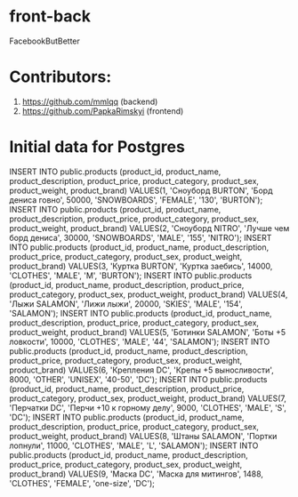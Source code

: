# front-back
FacebookButBetter

# Contributors:
1. https://github.com/mmlqq (backend) 
2. https://github.com/PapkaRimskyi (frontend)


# Initial data for Postgres

INSERT INTO public.products
(product_id, product_name, product_description, product_price, product_category, product_sex, product_weight, product_brand)
VALUES(1, 'Сноуборд BURTON', 'Борд дениса говно', 50000, 'SNOWBOARDS', 'FEMALE', '130', 'BURTON');
INSERT INTO public.products
(product_id, product_name, product_description, product_price, product_category, product_sex, product_weight, product_brand)
VALUES(2, 'Сноуборд NITRO', 'Лучше чем борд дениса', 30000, 'SNOWBOARDS', 'MALE', '155', 'NITRO');
INSERT INTO public.products
(product_id, product_name, product_description, product_price, product_category, product_sex, product_weight, product_brand)
VALUES(3, 'Куртка BURTON', 'Куртка заебись', 14000, 'CLOTHES', 'MALE', 'M', 'BURTON');
INSERT INTO public.products
(product_id, product_name, product_description, product_price, product_category, product_sex, product_weight, product_brand)
VALUES(4, 'Лыжи SALAMON', 'Лижи лыжи', 20000, 'SKIES', 'MALE', '154', 'SALAMON');
INSERT INTO public.products
(product_id, product_name, product_description, product_price, product_category, product_sex, product_weight, product_brand)
VALUES(5, 'Ботинки SALAMON', 'Боты +5 ловкости', 10000, 'CLOTHES', 'MALE', '44', 'SALAMON');
INSERT INTO public.products
(product_id, product_name, product_description, product_price, product_category, product_sex, product_weight, product_brand)
VALUES(6, 'Крепления DC', 'Крепы +5 выносливости', 8000, 'OTHER', 'UNISEX', '40-50', 'DC');
INSERT INTO public.products
(product_id, product_name, product_description, product_price, product_category, product_sex, product_weight, product_brand)
VALUES(7, 'Перчатки DC', 'Перчи +10 к горному делу', 9000, 'CLOTHES', 'MALE', 'S', 'DC');
INSERT INTO public.products
(product_id, product_name, product_description, product_price, product_category, product_sex, product_weight, product_brand)
VALUES(8, 'Штаны SALAMON', 'Портки лопнули', 11000, 'CLOTHES', 'MALE', 'L', 'SALAMON');
INSERT INTO public.products
(product_id, product_name, product_description, product_price, product_category, product_sex, product_weight, product_brand)
VALUES(9, 'Маска DC', 'Маска для митингов', 1488, 'CLOTHES', 'FEMALE', 'one-size', 'DC');
